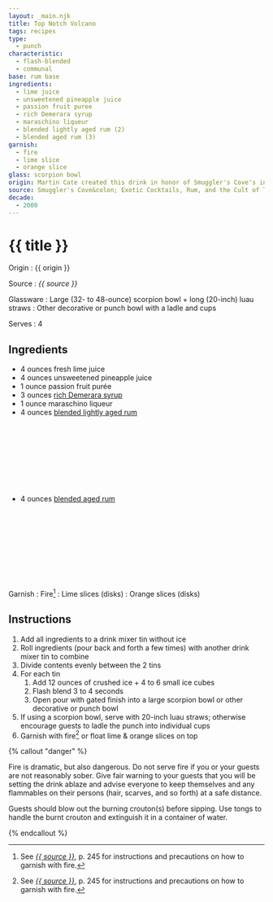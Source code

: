 ```yaml
---
layout: _main.njk
title: Top Notch Volcano
tags: recipes
type:
  - punch
characteristic:
  - flash-blended
  - communal
base: rum base
ingredients:
  - lime juice
  - unsweetened pineapple juice
  - passion fruit puree
  - rich Demerara syrup
  - maraschino liqueur
  - blended lightly aged rum (2)
  - blended aged rum (3)
garnish:
  - fire
  - lime slice
  - orange slice
glass: scorpion bowl
origin: Martin Cate created this drink in honor of Smuggler's Cove's interior designer, Ignacio "Notch" Gonzalez.
source: Smuggler's Cove&colon; Exotic Cocktails, Rum, and the Cult of Tiki
decade:
  - 2000
---
```

<!-- markdownlint-disable MD025 -->
# {{ title }}
<!-- markdownlint-disable MD025 -->

Origin
  : {{ origin }}

Source
  : <cite>{{ source }}</cite>

Glassware
  : Large (32- to 48-ounce) scorpion bowl + long (20-inch) luau straws
  : Other decorative or punch bowl with a ladle and cups

Serves
  : 4

## Ingredients

* 4 ounces fresh lime juice
* 4 ounces unsweetened pineapple juice
* 1 ounce passion fruit purée
* 3 ounces [rich Demerara syrup](/mixes/2-1-simple-syrup)
* 1 ounce maraschino liqueur
* 4 ounces [blended lightly aged rum](/rums/04-rum-blended-lightly-aged/)<icon-l space="1em" class="bigger" label="(2)"><span class="with-icon"><svg class="icon"><use href="/assets/images/icons/circle-2.svg#circle-2"></use></svg></span></icon-l>
* 4 ounces [blended aged rum](/rums/05-rum-blended-aged/)<icon-l space="1em" class="bigger" label="(3)"><span class="with-icon"><svg class="icon"><use href="/assets/images/icons/circle-3.svg#circle-3"></use></svg></span></icon-l>

Garnish
  : Fire[^1]
  : Lime slices (disks)
  : Orange slices (disks)

## Instructions

1. Add all ingredients to a drink mixer tin without ice
2. Roll ingredients (pour back and forth a few times) with another drink mixer tin to combine
3. Divide contents evenly between the 2 tins
4. For each tin
   1. Add 12 ounces of crushed ice + 4 to 6 small ice cubes
   2. Flash blend 3 to 4 seconds
   3. Open pour with gated finish into a large scorpion bowl or other decorative or punch bowl
5. If using a scorpion bowl, serve with 20-inch luau straws; otherwise encourage guests to ladle the punch into individual cups
6. Garnish with fire[^1] or float lime & orange slices on top

[^1]: See <cite><a href="https://www.smugglerscovesf.com/store/smugglers-cove-exotic-cocktails-rum-and-the-cult-of-tiki-signed" rel="external noopener" target="_blank">{{ source }}</a></cite>, p. 245 for instructions and precautions on how to garnish with fire.

<!-- markdownlint-disable MD012 -->
{% callout "danger" %}
<!-- markdownlint-enable MD012 -->

  Fire is dramatic, but also dangerous. Do not serve fire if you or your guests are not reasonably sober. Give fair warning to your guests that you will be setting the drink ablaze and advise everyone to keep themselves and any flammables on their persons (hair, scarves, and so forth) at a safe distance.

  Guests should blow out the burning crouton(s) before sipping. Use tongs to handle the burnt crouton and extinguish it in a container of water.

{% endcallout %}
